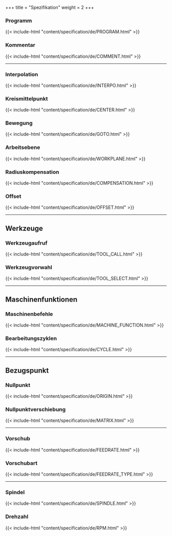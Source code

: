 +++
title = "Spezifikation"
weight = 2
+++



### Programm
{{< include-html "content/specification/de/PROGRAM.html" >}}


### Kommentar

{{< include-html "content/specification/de/COMMENT.html" >}}

-------

### Interpolation

{{< include-html "content/specification/de/INTERPO.html" >}}

### Kreismittelpunkt
{{< include-html "content/specification/de/CENTER.html" >}}


### Bewegung
{{< include-html "content/specification/de/GOTO.html" >}}


### Arbeitsebene
{{< include-html "content/specification/de/WORKPLANE.html" >}}

### Radiuskompensation
{{< include-html "content/specification/de/COMPENSATION.html" >}}

### Offset
{{< include-html "content/specification/de/OFFSET.html" >}}

---

## Werkzeuge
 ### Werkzeugaufruf
{{< include-html "content/specification/de/TOOL_CALL.html" >}}

 ### Werkzeugvorwahl
{{< include-html "content/specification/de/TOOL_SELECT.html" >}}

---

## Maschinenfunktionen
### Maschinenbefehle

{{< include-html "content/specification/de/MACHINE_FUNCTION.html" >}}
 

### Bearbeitungszyklen

{{< include-html "content/specification/de/CYCLE.html" >}}

-----
## Bezugspunkt

### Nullpunkt
{{< include-html "content/specification/de/ORIGIN.html" >}}

### Nullpunktverschiebung
{{< include-html "content/specification/de/MATRIX.html" >}}

--------
### Vorschub
{{< include-html "content/specification/de/FEEDRATE.html" >}}

### Vorschubart
{{< include-html "content/specification/de/FEEDRATE_TYPE.html" >}}

----------

### Spindel
{{< include-html "content/specification/de/SPINDLE.html" >}}

### Drehzahl
{{< include-html "content/specification/de/RPM.html" >}}
